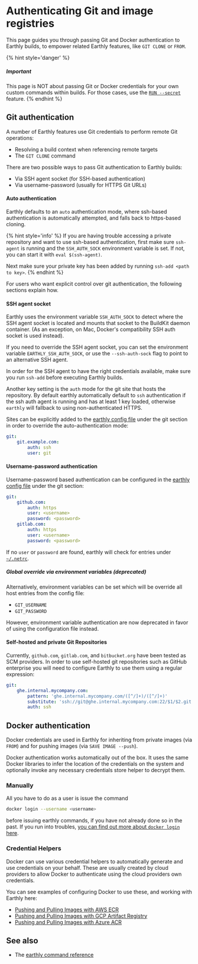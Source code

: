 # Authenticating Git and image registries

This page guides you through passing Git and Docker authentication to Earthly builds, to empower related Earthly features, like `GIT CLONE` or `FROM`.

{% hint style='danger' %}
##### Important

This page is NOT about passing Git or Docker credentials for your own custom commands within builds. For those cases, use the [`RUN --secret`](../earthfile/earthfile.md#run) feature.
{% endhint %}

## Git authentication

A number of Earthly features use Git credentials to perform remote Git operations:

* Resolving a build context when referencing remote targets
* The `GIT CLONE` command

There are two possible ways to pass Git authentication to Earthly builds:

* Via SSH agent socket (for SSH-based authentication)
* Via username-password (usually for HTTPS Git URLs)

#### Auto authentication

Earthly defaults to an `auto` authentication mode, where ssh-based authentication is automatically attempted, and falls back to https-based cloning.

{% hint style='info' %}
If you are having trouble accessing a private repository and want to use ssh-based authentication, first make sure `ssh-agent` is running and the `SSH_AUTH_SOCK`
environment variable is set. If not, you can start it with `eval $(ssh-agent)`.

Next make sure your private key has been added by running `ssh-add <path to key>`.
{% endhint %}

For users who want explicit control over git authentication, the following sections explain how.

#### SSH agent socket

Earthly uses the environment variable `SSH_AUTH_SOCK` to detect where the SSH agent socket is located and mounts that socket to the BuildKit daemon container.
(As an exception, on Mac, Docker's compatibility SSH auth socket is used instead).

If you need to override the SSH agent socket, you can set the environment variable `EARTHLY_SSH_AUTH_SOCK`, or use the `--ssh-auth-sock` flag to point to an alternative SSH agent.

In order for the SSH agent to have the right credentials available, make sure you run `ssh-add` before executing Earthly builds.

Another key setting is the `auth` mode for the git site that hosts the repository. By default earthly automatically default to `ssh` authentication if the ssh auth agent is running and has at least 1 key loaded, otherwise `earthly` will fallback to using non-authenticated HTTPS.

Sites can be explicitly added to the [earthly config file](../earthly-config/earthly-config.md) under the git section in order to override the auto-authentication mode:

```yaml
git:
    git.example.com:
        auth: ssh
        user: git
```

#### Username-password authentication

Username-password based authentication can be configured in the [earthly config file](../earthly-config/earthly-config.md) under the git section:

```yaml
git:
    github.com:
        auth: https
        user: <username>
        password: <password>
    gitlab.com:
        auth: https
        user: <username>
        password: <password>
```

If no `user` or `password` are found, earthly will check for entries under [`~/.netrc`](https://everything.curl.dev/usingcurl/netrc).

##### Global override via environment variables (deprecated)

Alternatively, environment variables can be set which will be override all host entries from the config file:

* `GIT_USERNAME`
* `GIT_PASSWORD`

However, environment variable authentication are now deprecated in favor of using the configuration file instead.

#### Self-hosted and private Git Repositories

Currently, `github.com`, `gitlab.com`, and `bitbucket.org` have been tested as SCM providers. In order to use self-hosted git repositories
such as GitHub enterprise you will need to configure Earthly to use them using a regular expression:

```yaml
git:
    ghe.internal.mycompany.com:
        pattern: 'ghe.internal.mycompany.com/([^/]+)/([^/]+)'
        substitute: 'ssh://git@ghe.internal.mycompany.com:22/$1/$2.git'
        auth: ssh
```

## Docker authentication

Docker credentials are used in Earthly for inheriting from private images (via `FROM`) and for pushing images (via `SAVE IMAGE --push`).

Docker authentication works automatically out of the box. It uses the same Docker libraries to infer the location of the credentials on the system and optionally invoke any necessary credentials store helper to decrypt them.

### Manually

All you have to do as a user is issue the command

```bash
docker login --username <username>
```

before issuing earthly commands, if you have not already done so in the past. If you run into troubles, [you can find out more about `docker login` here](https://docs.docker.com/engine/reference/commandline/login/).

### Credential Helpers

Docker can use various credential helpers to automatically generate and use credentials on your behalf. These are usually created by cloud providers to allow Docker to authenticate using the cloud providers own credentials.

You can see examples of configuring Docker to use these, and working with Earthly here:
* [Pushing and Pulling Images with AWS ECR](./registries/aws-ecr.md)
* [Pushing and Pulling Images with GCP Artifact Registry](./registries/gcp-artifact-registry.md)
* [Pushing and Pulling Images with Azure ACR](./registries/azure-acr.md)

## See also

* The [earthly command reference](../earthly-command/earthly-command.md)
